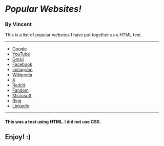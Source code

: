 <!DOCTYPE html>
<html lang="en">
<head>
    <meta charset="UTF-8">
    <meta name="viewport" content="width=device-width, initial-scale=1.0">
    <title>Popular Websites</title>
</head>
<body>
    <h1><i>Popular Websites!</i></h1>
    <h3>By Vincent</h3>
    <p>This is a list of popular websites I have put together as a HTML test.</p>
    <hr>
    <ul>
        	<li><a href="https://www.google.com" target="_blank">Google</a></li>
       		<li><a href="https://www.youtube.com" target="_blank">YouTube</a></li>
        	<li><a href="https://mail.google.com" target="_blank">Gmail</a></li>
		<li><a href="https://www.facebook.com" target="_blank">Facebook</a></li>
		<li><a href="https://www.instagram.com" target="_blank">Instagram</a></li>
		<li><a href="https://www.wikipedia.com" target="_blank">Wikipedia</a></li>
		<li><a href="https://www.twitter.com" target="_blank">X</a></li>
		<li><a href="https://www.reddit.com" target="_blank">Reddit</a></li>
		<li><a href="https://www.fandom.com" target="_blank">Fandom</a></li>
		<li><a href="https://www.microsoft.com" target="_blank">Microsoft</a></li>
		<li><a href="https://www.bing.com" target="_blank">Bing</a></li>
		<li><a href="https://www.linkedin.com" target="_blank">LinkedIn</a></li>
	</ul>
</body>

<hr>

<body>
	<h4>This was a test using HTML. I did not use CSS.</h4>
	<h2>Enjoy! :)</h2>

</html>

